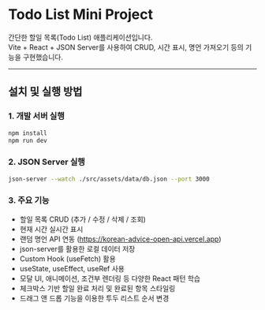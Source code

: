 # Todo List Mini Project

간단한 할일 목록(Todo List) 애플리케이션입니다.  
Vite + React + JSON Server를 사용하여 CRUD, 시간 표시, 명언 가져오기 등의 기능을 구현했습니다.

---

## 설치 및 실행 방법

### 1. 개발 서버 실행
```bash
npm install
npm run dev
```

### 2. JSON Server 실행
```bash
json-server --watch ./src/assets/data/db.json --port 3000
```

### 3. 주요 기능
- 할일 목록 CRUD (추가 / 수정 / 삭제 / 조회)
- 현재 시간 실시간 표시
- 랜덤 명언 API 연동 (https://korean-advice-open-api.vercel.app)
- json-server를 활용한 로컬 데이터 저장
- Custom Hook (useFetch) 활용
- useState, useEffect, useRef 사용
- 모달 UI, 애니메이션, 조건부 렌더링 등 다양한 React 패턴 학습
- 체크박스 기반 할일 완료 처리 및 완료된 항목 스타일링
- 드래그 앤 드롭 기능을 이용한 투두 리스트 순서 변경